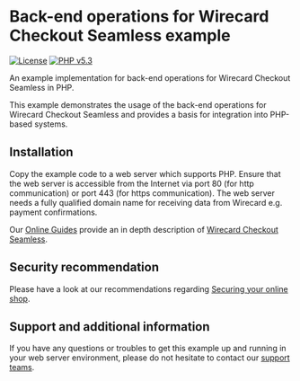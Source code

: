 # Back-end operations for Wirecard Checkout Seamless example

[![License](https://img.shields.io/badge/license-GPLv2-blue.svg)](https://raw.githubusercontent.com/wirecard/[]/master/LICENSE)
[![PHP v5.3](https://img.shields.io/badge/php-v5.3-yellow.svg)](http://www.php.net)

An example implementation for back-end operations for Wirecard Checkout Seamless in PHP.

This example demonstrates the usage of the back-end operations for Wirecard Checkout Seamless and provides a basis for integration into PHP-based systems.


## Installation

Copy the example code to a web server which supports PHP. Ensure that the web server is accessible from the Internet via port 80 (for http communication) or port 443 (for https communication). The web server needs a fully qualified domain name for receiving data from Wirecard e.g. payment confirmations.

Our [Online Guides](https://guides.wirecard.at/ "Online Guides") provide an in depth description of [Wirecard Checkout Seamless](https://guides.wirecard.at/wcs:start "Wirecard Checkout Seamless").


## Security recommendation

Please have a look at our recommendations regarding [Securing your online shop](https://guides.wirecard.at/security:start "Securing your online shop").


## Support and additional information

If you have any questions or troubles to get this example up and running in your web server environment, please do not hesitate to contact our [support teams](https://guides.wirecard.at/support "support teams").


